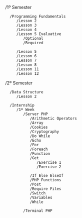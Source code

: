    /1º Semester
      
      /Programming Fundamentals
         /Lesson 2
         /Lesson 3
         /Lesson 4
         /Lesson 5 Evaluative
            /Optional
            /Required 
            
         /Lesson 5
         /Lesson 6
         /Lesson 7
         /Lesson 8
         /Lesson 11
         /Lesson 12
   /2º Semester
  
      /Data Structure
         /Lesson 2
         
      /Internship
         /1º Week
            /Server PHP
               /Arithmetic Operators
               /Array
               /Cookies
               /Cryptography
               /Do While
               /Echo
               /For
               /Foreach
               /Function
               /Get
                  /Exercise 1
                  /Exercise 2

               /If Else ElseIf
               /PHP Functions
               /Post
               /Require Files
               /Switch
               /Variables
               /While

            /Terminal PHP
